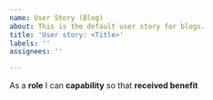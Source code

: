 ```yaml
---
name: User Story (Blog)
about: This is the default user story for blogs.
title: 'User story: <Title>'
labels: ''
assignees: ''

---
```


As a **role** I can **capability** so that **received benefit**
